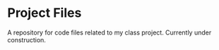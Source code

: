 # Project Files

A repository for code files related to my class project. Currently under construction.
